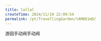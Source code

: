 ```yaml
---
title: lallal
createTime: 2024/11/19 22:09:54
permalink: /pt/TravellingGarden/tAM0D1mD/
---
```

游园手动阀手动阀